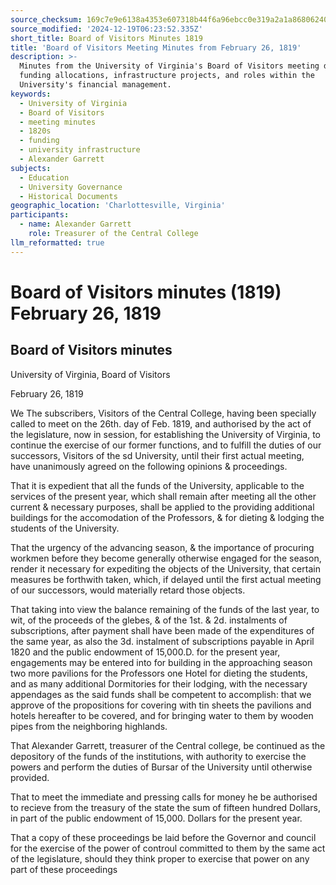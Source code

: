 ```yaml
---
source_checksum: 169c7e9e6138a4353e607318b44f6a96ebcc0e319a2a1a8680624000adf6f12f
source_modified: '2024-12-19T06:23:52.335Z'
short_title: Board of Visitors Minutes 1819
title: 'Board of Visitors Meeting Minutes from February 26, 1819'
description: >-
  Minutes from the University of Virginia's Board of Visitors meeting detailing
  funding allocations, infrastructure projects, and roles within the
  University's financial management.
keywords:
  - University of Virginia
  - Board of Visitors
  - meeting minutes
  - 1820s
  - funding
  - university infrastructure
  - Alexander Garrett
subjects:
  - Education
  - University Governance
  - Historical Documents
geographic_location: 'Charlottesville, Virginia'
participants:
  - name: Alexander Garrett
    role: Treasurer of the Central College
llm_reformatted: true
---
```

# Board of Visitors minutes (1819) February 26, 1819

## Board of Visitors minutes

University of Virginia, Board of Visitors

February 26, 1819

We The subscribers, Visitors of the Central College, having been specially called to meet on the 26th. day of Feb. 1819, and authorised by the act of the legislature, now in session, for establishing the University of Virginia, to continue the exercise of our former functions, and to fulfill the duties of our successors, Visitors of the sd University, until their first actual meeting, have unanimously agreed on the following opinions & proceedings.

That it is expedient that all the funds of the University, applicable to the services of the present year, which shall remain after meeting all the other current & necessary purposes, shall be applied to the providing additional buildings for the accomodation of the Professors, & for dieting & lodging the students of the University.

That the urgency of the advancing season, & the importance of procuring workmen before they become generally otherwise engaged for the season, render it necessary for expediting the objects of the University, that certain measures be forthwith taken, which, if delayed until the first actual meeting of our successors, would materially retard those objects.

That taking into view the balance remaining of the funds of the last year, to wit, of the proceeds of the glebes, & of the 1st. & 2d. instalments of subscriptions, after payment shall have been made of the expenditures of the same year, as also the 3d. instalment of subscriptions payable in April 1820 and the public endowment of 15,000.D. for the present year, engagements may be entered into for building in the approaching season two more pavilions for the Professors one Hotel for dieting the students, and as many additional Dormitories for their lodging, with the necessary appendages as the said funds shall be competent to accomplish: that we approve of the propositions for covering with tin sheets the pavilions and hotels hereafter to be covered, and for bringing water to them by wooden pipes from the neighboring highlands.

That Alexander Garrett, treasurer of the Central college, be continued as the depository of the funds of the institutions, with authority to exercise the powers and perform the duties of Bursar of the University until otherwise provided.

That to meet the immediate and pressing calls for money he be authorised to recieve from the treasury of the state the sum of fifteen hundred Dollars, in part of the public endowment of 15,000. Dollars for the present year.

That a copy of these proceedings be laid before the Governor and council for the exercise of the power of controul committed to them by the same act of the legislature, should they think proper to exercise that power on any part of these proceedings
